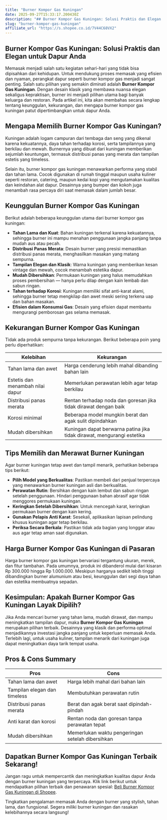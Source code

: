 ```yaml
---
title: "Burner Kompor Gas Kuningan"
date: 2025-09-27T15:33:17.200430Z
description: "## Burner Kompor Gas Kuningan: Solusi Praktis dan Elegan untuk Dapur Anda..."
slug: "burner-kompor-gas-kuningan"
affiliate_url: "https://s.shopee.co.id/7V44C68VX2"
---
```

## Burner Kompor Gas Kuningan: Solusi Praktis dan Elegan untuk Dapur Anda

Memasak menjadi salah satu kegiatan sehari-hari yang tidak bisa dipisahkan dari kehidupan. Untuk mendukung proses memasak yang efisien dan nyaman, perangkat dapur seperti burner kompor gas menjadi sangat penting. Salah satu pilihan yang semakin diminati adalah **Burner Kompor Gas Kuningan**. Dengan desain klasik yang membawa nuansa elegan sekaligus kepraktisan, burner ini menjadi pilihan utama bagi banyak keluarga dan restoran. Pada artikel ini, kita akan membahas secara lengkap tentang keunggulan, kekurangan, dan mengapa burner kompor gas kuningan patut dipertimbangkan untuk dapur Anda.

## Mengapa Memilih Burner Kompor Gas Kuningan?

Kuningan adalah logam campuran dari tembaga dan seng yang dikenal karena kekuatannya, daya tahan terhadap korosi, serta tampilannya yang berkilau dan mewah. Burnernya yang dibuat dari kuningan memberikan sejumlah keuntungan, termasuk distribusi panas yang merata dan tampilan estetis yang timeless.

Selain itu, burner kompor gas kuningan menawarkan performa yang stabil dan tahan lama. Cocok digunakan di rumah tinggal maupun usaha kuliner seperti restoran, catering, maupun kedai kopi yang mengutamakan kualitas dan keindahan alat dapur. Desainnya yang bumper dan kokoh juga menambah rasa percaya diri saat memasak dalam jumlah besar.

## Keunggulan Burner Kompor Gas Kuningan

Berikut adalah beberapa keunggulan utama dari burner kompor gas kuningan:

- **Tahan Lama dan Kuat**: Bahan kuningan terkenal karena kekuatannya, sehingga burner ini mampu menahan penggunaan jangka panjang tanpa mudah aus atau pecah.
- **Distribusi Panas Merata**: Desain burner yang presisi memastikan distribusi panas merata, menghasilkan masakan yang matang sempurna.
- **Tampilan Elegan dan Klasik**: Warna kuningan yang memberikan kesan vintage dan mewah, cocok menambah estetika dapur.
- **Mudah Dibersihkan**: Permukaan kuningan yang halus memudahkan proses pembersihan — hanya perlu dilap dengan kain lembab dan sabun ringan.
- **Tahan terhadap Korosi**: Kuningan memiliki sifat anti-karat alami, sehingga burner tetap mengkilap dan awet meski sering terkena uap dan bahan masakan.
- **Efisien dalam Konsumsi Gas**: Desain yang efisien dapat membantu mengurangi pemborosan gas selama memasak.

## Kekurangan Burner Kompor Gas Kuningan

Tidak ada produk sempurna tanpa kekurangan. Berikut beberapa poin yang perlu diperhatikan:

| **Kelebihan** | **Kekurangan** |
|----------------|----------------|
| Tahan lama dan awet | Harga cenderung lebih mahal dibanding bahan lain |
| Estetis dan menambah nilai dapur | Memerlukan perawatan lebih agar tetap berkilau |
| Distribusi panas merata | Rentan terhadap noda dan goresan jika tidak dirawat dengan baik |
| Korosi minimal | Beberapa model mungkin berat dan agak sulit dipindahkan |
| Mudah dibersihkan | Kuningan dapat berwarna patina jika tidak dirawat, mengurangi estetika |

## Tips Memilih dan Merawat Burner Kuningan

Agar burner kuningan tetap awet dan tampil menarik, perhatikan beberapa tips berikut:

- **Pilih Model yang Berkualitas**: Pastikan membeli dari penjual terpercaya yang menawarkan burner kuningan asli dan berkualitas.
- **Perawatan Rutin**: Bersihkan dengan kain lembut dan sabun ringan setelah penggunaan. Hindari penggunaan bahan abrasif agar tidak menggores permukaan kuningan.
- **Keringkan Setelah Dibersihkan**: Untuk mencegah karat, keringkan permukaan burner dengan kain kering.
- **Gunakan Pelapis Anti Karat**: Sesekali, aplikasikan lapisan pelindung khusus kuningan agar tetap berkilau.
- **Periksa Secara Berkala**: Pastikan tidak ada bagian yang longgar atau aus agar tetap aman saat digunakan.

## Harga Burner Kompor Gas Kuningan di Pasaran

Harga burner kompor gas kuningan bervariasi tergantung ukuran, merek, dan fitur tambahan. Pada umumnya, produk ini dibanderol mulai dari kisaran Rp 300.000 hingga Rp 1.000.000. Meskipun harganya sedikit lebih tinggi dibandingkan burner alumunium atau besi, keunggulan dari segi daya tahan dan estetika membuatnya sepadan.

## Kesimpulan: Apakah Burner Kompor Gas Kuningan Layak Dipilih?

Jika Anda mencari burner yang tahan lama, mudah dirawat, dan mampu meningkatkan tampilan dapur, maka **Burner Kompor Gas Kuningan** merupakan pilihan terbaik. Desainnya yang klasik dan performa optimal menjadikannya investasi jangka panjang untuk keperluan memasak Anda. Terlebih lagi, untuk usaha kuliner, tampilan menarik dari kuningan juga dapat meningkatkan daya tarik tempat usaha.

## Pros & Cons Summary

| **Pros** | **Cons** |
|----------|----------|
| Tahan lama dan awet | Harga lebih mahal dari bahan lain |
| Tampilan elegan dan timeless | Membutuhkan perawatan rutin |
| Distribusi panas merata | Berat dan agak berat saat dipindah-pindah |
| Anti karat dan korosi | Rentan noda dan goresan tanpa perawatan tepat |
| Mudah dibersihkan | Memerlukan waktu pengeringan setelah dibersihkan |

## Dapatkan Burner Kompor Gas Kuningan Terbaik Sekarang!

Jangan ragu untuk mempercantik dan meningkatkan kualitas dapur Anda dengan burner kuningan yang terpercaya. Klik link berikut untuk mendapatkan pilihan terbaik dan penawaran spesial: [Beli Burner Kompor Gas Kuningan di Shopee](https://s.shopee.co.id/7V44C68VX2).  

Tingkatkan pengalaman memasak Anda dengan burner yang stylish, tahan lama, dan fungsional. Segera miliki burner kuningan dan rasakan kelebihannya secara langsung!